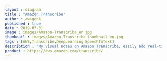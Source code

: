 ```yaml
---
layout : diagram
title : "Amazon Transcribe"
author : awsgeek
published : true
date : 2019-07-31
image : images/Amazon-Transcribe_en.jpg
thumbnail : images/Amazon-Transcribe-thumbnail_en.jpg
tags : [AWS,Transcribe,DeepLearning,SpeechToText]
description : "My visual notes on Amazon Transcribe, easily add real-time automatic speech recognition and transcription to your applications."
product : https://aws.amazon.com/transcribe/
---
```

